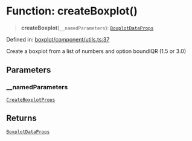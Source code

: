 # Function: createBoxplot()

> **createBoxplot**(`__namedParameters`): [`BoxplotDataProps`](../type-aliases/BoxplotDataProps.md)

Defined in: [boxplot/component/utils.ts:37](https://github.com/GeoDaCenter/openassistant/blob/1a6f158a9bc0914d446c35a467a546a572748a5e/packages/echarts/src/boxplot/component/utils.ts#L37)

Create a boxplot from a list of numbers and option boundIQR (1.5 or 3.0)

## Parameters

### \_\_namedParameters

[`CreateBoxplotProps`](../type-aliases/CreateBoxplotProps.md)

## Returns

[`BoxplotDataProps`](../type-aliases/BoxplotDataProps.md)
